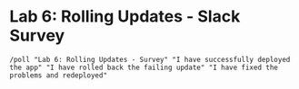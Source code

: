 # Lab 6: Rolling Updates - Slack Survey

```
/poll "Lab 6: Rolling Updates - Survey" "I have successfully deployed the app" "I have rolled back the failing update" "I have fixed the problems and redeployed"
```
